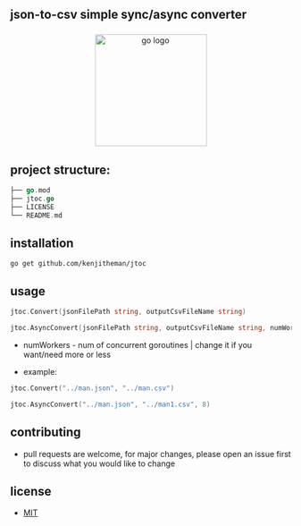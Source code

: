 ## json-to-csv simple sync/async converter

###

<div align="center">
  <img src="https://cdn.jsdelivr.net/gh/devicons/devicon/icons/go/go-original.svg" height="200" alt="go logo"  />
</div>

###

## project structure:

```go
├── go.mod
├── jtoc.go
├── LICENSE
└── README.md
```

## installation

```shell
go get github.com/kenjitheman/jtoc
```

## usage

```go
jtoc.Convert(jsonFilePath string, outputCsvFileName string)

jtoc.AsyncConvert(jsonFilePath string, outputCsvFileName string, numWorkers int)
```

- numWorkers - num of concurrent goroutines | change it if you want/need more or
  less

- example:

```go
jtoc.Convert("../man.json", "../man.csv")

jtoc.AsyncConvert("../man.json", "../man1.csv", 8)
```

## contributing

- pull requests are welcome, for major changes, please open an issue first to
  discuss what you would like to change

## license

- [MIT](https://choosealicense.com/licenses/mit/)
